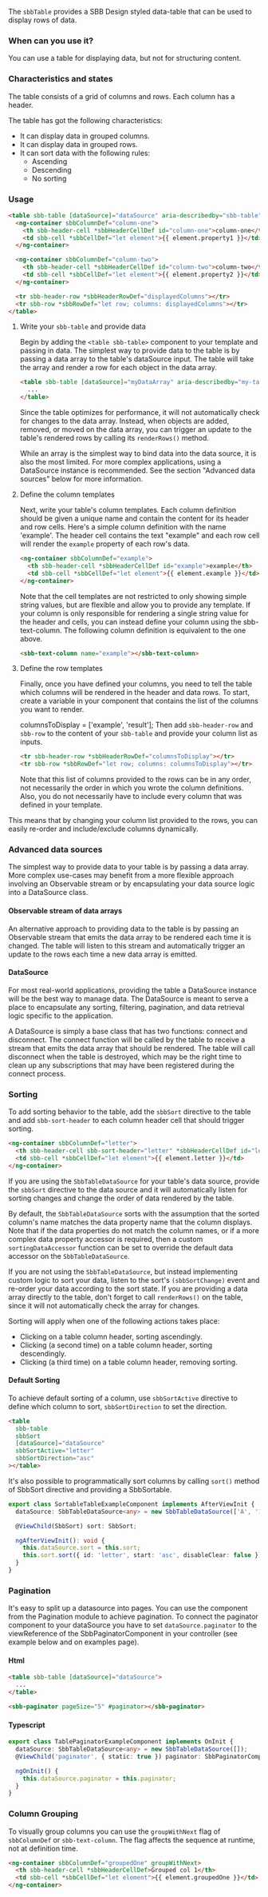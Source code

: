 The `sbbTable` provides a SBB Design styled data-table that can be used to display rows of data.

### When can you use it?

You can use a table for displaying data, but not for structuring content.

### Characteristics and states

The table consists of a grid of columns and rows. Each column has a header.

The table has got the following characteristics:

- It can display data in grouped columns.
- It can display data in grouped rows.
- It can sort data with the following rules:
  - Ascending
  - Descending
  - No sorting

### Usage

```html
<table sbb-table [dataSource]="dataSource" aria-describedby="sbb-table">
  <ng-container sbbColumnDef="column-one">
    <th sbb-header-cell *sbbHeaderCellDef id="column-one">column-one</th>
    <td sbb-cell *sbbCellDef="let element">{{ element.property1 }}</td>
  </ng-container>

  <ng-container sbbColumnDef="column-two">
    <th sbb-header-cell *sbbHeaderCellDef id="column-two">column-two</th>
    <td sbb-cell *sbbCellDef="let element">{{ element.property2 }}</td>
  </ng-container>

  <tr sbb-header-row *sbbHeaderRowDef="displayedColumns"></tr>
  <tr sbb-row *sbbRowDef="let row; columns: displayedColumns"></tr>
</table>
```

1. Write your `sbb-table` and provide data

   Begin by adding the `<table sbb-table>` component to your template and passing in data.
   The simplest way to provide data to the table is by passing a data array to the table's dataSource input.
   The table will take the array and render a row for each object in the data array.

   ```html
   <table sbb-table [dataSource]="myDataArray" aria-describedby="my-table-name">
     ...
   </table>
   ```

   Since the table optimizes for performance, it will not automatically check for changes to the data array.
   Instead, when objects are added, removed, or moved on the data array, you can trigger an update to the table's rendered rows by calling its `renderRows()` method.

   While an array is the simplest way to bind data into the data source, it is also the most limited.
   For more complex applications, using a DataSource instance is recommended. See the section "Advanced data sources" below for more information.

2. Define the column templates

   Next, write your table's column templates.
   Each column definition should be given a unique name and contain the content for its header and row cells.
   Here's a simple column definition with the name 'example'.
   The header cell contains the text "example" and each row cell will render the `example` property of each row's data.

   ```html
   <ng-container sbbColumnDef="example">
     <th sbb-header-cell *sbbHeaderCellDef id="example">example</th>
     <td sbb-cell *sbbCellDef="let element">{{ element.example }}</td>
   </ng-container>
   ```

   Note that the cell templates are not restricted to only showing simple string values, but are flexible and allow you to provide any template.
   If your column is only responsible for rendering a single string value for the header and cells, you can instead define your column using the sbb-text-column.
   The following column definition is equivalent to the one above.

   ```html
   <sbb-text-column name="example"></sbb-text-column>
   ```

3. Define the row templates

   Finally, once you have defined your columns, you need to tell the table which columns will be rendered in the header and data rows.
   To start, create a variable in your component that contains the list of the columns you want to render.

   columnsToDisplay = ['example', 'result'];
   Then add `sbb-header-row` and `sbb-row` to the content of your `sbb-table` and provide your column list as inputs.

   ```html
   <tr sbb-header-row *sbbHeaderRowDef="columnsToDisplay"></tr>
   <tr sbb-row *sbbRowDef="let row; columns: columnsToDisplay"></tr>
   ```

   Note that this list of columns provided to the rows can be in any order, not necessarily the order in which you wrote the column definitions.
   Also, you do not necessarily have to include every column that was defined in your template.

This means that by changing your column list provided to the rows, you can easily re-order and include/exclude columns dynamically.

### Advanced data sources

The simplest way to provide data to your table is by passing a data array.
More complex use-cases may benefit from a more flexible approach involving an Observable stream or by encapsulating your data source logic into a DataSource class.

#### Observable stream of data arrays

An alternative approach to providing data to the table is by passing an Observable stream that emits the data array to be rendered each time it is changed.
The table will listen to this stream and automatically trigger an update to the rows each time a new data array is emitted.

#### DataSource

For most real-world applications, providing the table a DataSource instance will be the best way to manage data.
The DataSource is meant to serve a place to encapsulate any sorting, filtering, pagination, and data retrieval logic specific to the application.

A DataSource is simply a base class that has two functions: connect and disconnect.
The connect function will be called by the table to receive a stream that emits the data array that should be rendered.
The table will call disconnect when the table is destroyed, which may be the right time to clean up any subscriptions that may have been registered during the connect process.

### Sorting

To add sorting behavior to the table, add the `sbbSort` directive to the table and add `sbb-sort-header` to each column header cell that should trigger sorting.

```html
<ng-container sbbColumnDef="letter">
  <th sbb-header-cell sbb-sort-header="letter" *sbbHeaderCellDef id="letter">Letter</th>
  <td sbb-cell *sbbCellDef="let element">{{ element.letter }}</td>
</ng-container>
```

If you are using the `SbbTableDataSource` for your table's data source, provide the `sbbSort` directive to the data source and it will automatically listen for sorting changes and change the order of data rendered by the table.

By default, the `SbbTableDataSource` sorts with the assumption that the sorted column's name matches the data property name that the column displays.
Note that if the data properties do not match the column names, or if a more complex data property accessor is required, then a custom `sortingDataAccessor` function can be set to override the default data accessor on the `SbbTableDataSource`.

If you are not using the `SbbTableDataSource`, but instead implementing custom logic to sort your data, listen to the sort's `(sbbSortChange)` event and re-order your data according to the sort state.
If you are providing a data array directly to the table, don't forget to call `renderRows()` on the table, since it will not automatically check the array for changes.

Sorting will apply when one of the following actions takes place:

- Clicking on a table column header, sorting ascendingly.
- Clicking (a second time) on a table column header, sorting descendingly.
- Clicking (a third time) on a table column header, removing sorting.

#### Default Sorting

To achieve default sorting of a column, use `sbbSortActive` directive to define which column to sort, `sbbSortDirection` to set the direction.

```html
<table
  sbb-table
  sbbSort
  [dataSource]="dataSource"
  sbbSortActive="letter"
  sbbSortDirection="asc"
></table>
```

It's also possible to programmatically sort columns by calling `sort()` method of SbbSort directive and providing a SbbSortable.

```ts
export class SortableTableExampleComponent implements AfterViewInit {
  dataSource: SbbTableDataSource<any> = new SbbTableDataSource(['A', '1']);

  @ViewChild(SbbSort) sort: SbbSort;

  ngAfterViewInit(): void {
    this.dataSource.sort = this.sort;
    this.sort.sort({ id: 'letter', start: 'asc', disableClear: false });
  }
}
```

### Pagination

It's easy to split up a datasource into pages. You can use the <sbb-paginator> component from the Pagination module to achieve pagination. To connect the paginator component to your dataSource you have to set `dataSource.paginator` to the viewReference of the SbbPaginatorComponent in your controller (see example below and on examples page).

#### Html

```html
<table sbb-table [dataSource]="dataSource">
  ...
</table>

<sbb-paginator pageSize="5" #paginator></sbb-paginator>
```

#### Typescript

```ts
export class TablePaginatorExampleComponent implements OnInit {
  dataSource: SbbTableDataSource<any> = new SbbTableDataSource([]);
  @ViewChild('paginator', { static: true }) paginator: SbbPaginatorComponent;

  ngOnInit() {
    this.dataSource.paginator = this.paginator;
  }
}
```

### Column Grouping

To visually group columns you can use the `groupWithNext` flag of `sbbColumnDef` or `sbb-text-column`.
The flag affects the sequence at runtime, not at definition time.

```html
<ng-container sbbColumnDef="groupedOne" groupWithNext>
  <th sbb-header-cell *sbbHeaderCellDef>Grouped col 1</th>
  <td sbb-cell *sbbCellDef="let element">{{ element.groupedOne }}</td>
</ng-container>
```
